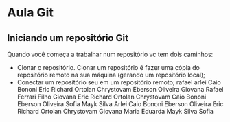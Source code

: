 # Aula Git

## Iniciando um repositório Git

Quando você começa a trabalhar num repositório vc tem dois caminhos:

- Clonar o repositório. Clonar um repositório é fazer uma cópia do repositório remoto na sua máquina (gerando um repositório local);
- Conectar um repositório seu em um repositório remoto;
rafael
arlei 
Caio Bononi
Eric Richard Ortolan Chrystovam
Eberson Oliveira
Giovana
Rafael Ferrari Filho
Giovana
Eric Richard Ortolan Chrystovam
Caio Bononi
Eberson Oliveira
Sofia
Mayk Silva
Arlei 
Caio Bononi
Eberson Oliveira
Eric Richard Ortolan Chrystovam
Giovana
Maria Eduarda
Mayk Silva
Sofia


